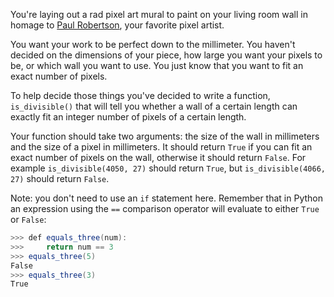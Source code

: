 You're laying out a rad pixel art mural to paint on your living room wall in homage to [Paul Robertson](http://68.media.tumblr.com/0f55f7f3789a354cfcda7c2a64f501d1/tumblr_o7eq3biK9s1qhccbco1_500.png), your favorite pixel artist.

You want your work to be perfect down to the millimeter. You haven't decided on the dimensions of your piece, how large you want your pixels to be, or which wall you want to use. You just know that you want to fit an exact number of pixels.

To help decide those things you've decided to write a function, `is_divisible()` that will tell you whether a wall of a certain length can exactly fit an integer number of pixels of a certain length.

Your function should take two arguments: the size of the wall in millimeters and the size of a pixel in millimeters. It should return `True` if you can fit an exact number of pixels on the wall, otherwise it should return `False`. For example `is_divisible(4050, 27)` should return `True`, but `is_divisible(4066, 27)` should return `False`.

Note: you don't need to use an `if` statement here. Remember that in Python an expression using the `==` comparison operator will evaluate to either `True` or `False`:
```java
>>> def equals_three(num):
>>>     return num == 3
>>> equals_three(5)
False
>>> equals_three(3)
True
```
